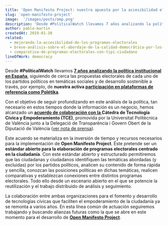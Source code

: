 ```yaml
---
title: 'Open Manifesto Project: nuestra apuesta por la accesibilidad electoral'
slug: 'open-manifesto-project'
image:  '/images/posts/omp.png'
description: 'Desde #PoliticalWatch llevamos 7 años analizando la política institucional en España, siguiendo de cerca las propuestas electorales de…'
author: pablo-martin
createdAt: 2019-01-30
related:
  - mejorando-la-accesibilidad-de-los-programas-electorales
  - breve-análisis-sobre-el-abordaje-de-la-calidad-democrática-por-los-partidos-políticos-en-españa
  - comparativa-de-programas-electorales-con-tipi-ciudadano
lineOfWork: democracy
---
```


Desde **#PoliticalWatch** llevamos **[7 años analizando la política institucional en España](/blog/más-ágiles-y-más-resilientes)**, siguiendo de cerca las propuestas electorales de cada uno de los partidos políticos en temáticas sociales y de desarrollo sostenible a través, por ejemplo, de **nuestra activa [participación en plataformas de referencia como Polétika](http://poletika.org/)**.

Con el objetivo de seguir profundizando en este análisis de la política, tan necesario en estos tiempos donde la información es un negocio, hemos alcanzado un **[acuerdo de colaboración con la ](http://www.upv.es/noticias-upv/noticia-10764-investigacion-es.html)Cátedra de Tecnología Cívica y Empoderamiento (TCE)**, promovida por la Universitat Politècnica de València junto a la Delegació de Transparència i Govern Obert de la Diputació de València ([ver nota de prensa](http://www.upv.es/noticias-upv/noticia-10764-investigacion-es.html)).

Este acuerdo se materializa en la inversión de tiempo y recursos necesarios para la implementación de **Open Manifesto Project**. Éste pretende ser un **estándar abierto para la elaboración de programas electorales centrado en la ciudadanía**. Con este estándar abierto y estructurado permitiremos que las ciudadanas y ciudadanos identifiquen las temáticas abordadas (y excluidas) por los partidos políticos, analicen su contenido de forma rápida y sencilla, conozcan las posiciones políticas en dichas temáticas, realicen comparativas y establezcan conexiones entre distintos programas electorales. Todo ello desde un escenario abierto en el que se potencie la reutilización y el trabajo distribuido de análisis y seguimiento.

La colaboración entre ambas organizaciones para el fomento y desarrollo de tecnologías cívicas que faciliten el empoderamiento de la ciudadanía ya se remonta a varios años. En esta línea común de actuación seguiremos trabajando y buscando alianzas futuras como la que se abre en este momento para el desarrollo de **[Open Manifesto Project](https://openmanifestoproject.org/)**.

